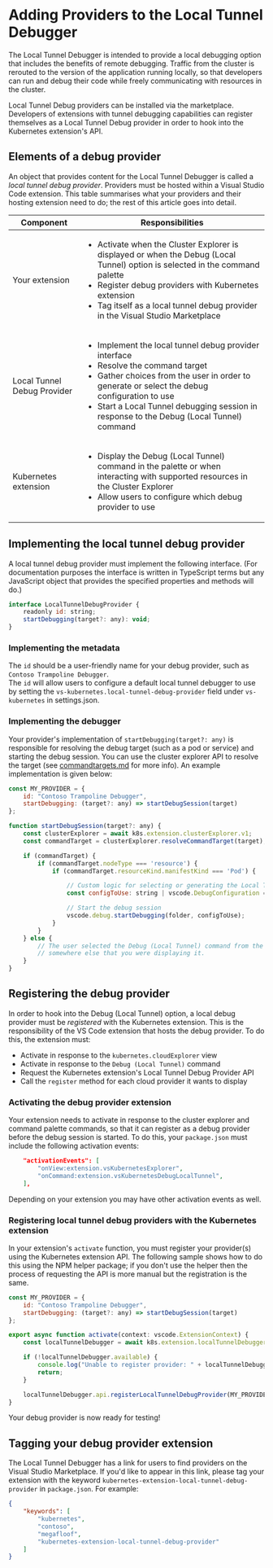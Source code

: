 # Adding Providers to the Local Tunnel Debugger

The Local Tunnel Debugger is intended to provide a local debugging option that includes
the benefits of remote debugging. Traffic from the cluster is rerouted to the version of the application 
running locally, so that developers can run and debug their code while freely communicating
with resources in the cluster.

Local Tunnel Debug providers can be installed via the marketplace. Developers of extensions with 
tunnel debugging capabilities can register themselves as a Local Tunnel Debug provider in order
to hook into the Kubernetes extension's API.

## Elements of a debug provider

An object that provides content for the Local Tunnel Debugger is called a _local tunnel debug provider_.
Providers must be hosted within a Visual Studio Code extension.  This table summarises what
your providers and their hosting extension need to do; the rest of this article goes into detail.

| Component            | Responsibilities                                                     |
|----------------------|----------------------------------------------------------------------|
| Your extension       | <ul><li>Activate when the Cluster Explorer is displayed or when the Debug (Local Tunnel) option is selected in the command palette</li><li>Register debug providers with Kubernetes extension</li><li>Tag itself as a local tunnel debug provider in the Visual Studio Marketplace</li></ul>        |
| Local Tunnel Debug Provider| <ul><li>Implement the local tunnel debug provider interface</li><li>Resolve the command target</li><li>Gather choices from the user in order to generate or select the debug configuration to use</li><li>Start a Local Tunnel debugging session in response to the Debug (Local Tunnel) command</li></ul>  |
| Kubernetes extension | <ul><li>Display the Debug (Local Tunnel) command in the palette or when interacting with supported resources in the Cluster Explorer</li><li>Allow users to configure which debug provider to use</li></ul>                               |                              |

## Implementing the local tunnel debug provider

A local tunnel debug provider must implement the following interface.  (For documentation purposes
the interface is written in TypeScript terms but any JavaScript object that provides
the specified properties and methods will do.)

```javascript
interface LocalTunnelDebugProvider {
    readonly id: string;
    startDebugging(target?: any): void;
}
```

### Implementing the metadata

The `id` should be a user-friendly name for your debug provider, such as `Contoso Trampoline Debugger`.  
The `id` will allow users to configure a default local tunnel debugger to use by setting the `vs-kubernetes.local-tunnel-debug-provider` field under `vs-kubernetes` in settings.json.

### Implementing the debugger

Your provider's implementation of `startDebugging(target?: any)` is responsible for resolving the debug target (such as a pod or service) and starting the debug session. You can use the cluster explorer API to resolve the target (see [commandtargets.md](commandtargets.md) for more info). An example implementation is given below:

```javascript
const MY_PROVIDER = {
    id: "Contoso Trampoline Debugger",
    startDebugging: (target?: any) => startDebugSession(target)
};

function startDebugSession(target?: any) {
    const clusterExplorer = await k8s.extension.clusterExplorer.v1;
    const commandTarget = clusterExplorer.resolveCommandTarget(target);

    if (commandTarget) {
        if (commandTarget.nodeType === 'resource') {
            if (commandTarget.resourceKind.manifestKind === 'Pod') {

                // Custom logic for selecting or generating the Local Tunnel debug configuration goes here
                const configToUse: string | vscode.DebugConfiguration = this.resolveLocalTunnelDebugConfigurationForPod(commandTarget);

                // Start the debug session
                vscode.debug.startDebugging(folder, configToUse);
            }
        }
    } else {
        // The user selected the Debug (Local Tunnel) command from the command palette or from
        // somewhere else that you were displaying it.
    }
}
```

## Registering the debug provider

In order to hook into the Debug (Local Tunnel) option, a local debug provider must be _registered_
with the Kubernetes extension. This is the responsibility of the VS Code extension that hosts
the debug provider. To do this, the extension must:

* Activate in response to the `kubernetes.cloudExplorer` view
* Activate in response to the `Debug (Local Tunnel)` command
* Request the Kubernetes extension's Local Tunnel Debug Provider API
* Call the `register` method for each cloud provider it wants to display

### Activating the debug provider extension

Your extension needs to activate in response to the cluster explorer and command palette
commands, so that it can register as a debug provider before the debug session is started.
To do this, your `package.json` must include the following activation events:

```json
    "activationEvents": [
        "onView:extension.vsKubernetesExplorer",
        "onCommand:extension.vsKubernetesDebugLocalTunnel",
    ],
```

Depending on your extension you may have other activation events as well.

### Registering local tunnel debug providers with the Kubernetes extension

In your extension's `activate` function, you must register your provider(s) using the
Kubernetes extension API.  The following sample shows how to do this using the NPM
helper package; if you don't use the helper then the process of requesting the API is
more manual but the registration is the same.

```javascript
const MY_PROVIDER = {
    id: "Contoso Trampoline Debugger",
    startDebugging: (target?: any) => startDebugSession(target)
};

export async function activate(context: vscode.ExtensionContext) {
    const localTunnelDebugger = await k8s.extension.localTunnelDebugger.v1;

    if (!localTunnelDebugger.available) {
        console.log("Unable to register provider: " + localTunnelDebugger.reason);
        return;
    }

    localTunnelDebugger.api.registerLocalTunnelDebugProvider(MY_PROVIDER);
}
```

Your debug provider is now ready for testing!

## Tagging your debug provider extension

The Local Tunnel Debugger has a link for users to find providers on the Visual Studio
Marketplace.  If you'd like to appear in this link, please tag your extension
with the keyword `kubernetes-extension-local-tunnel-debug-provider` in `package.json`.
For example:

```json
{
    "keywords": [
        "kubernetes",
        "contoso",
        "megafloof",
        "kubernetes-extension-local-tunnel-debug-provider"
    ]
}
```

